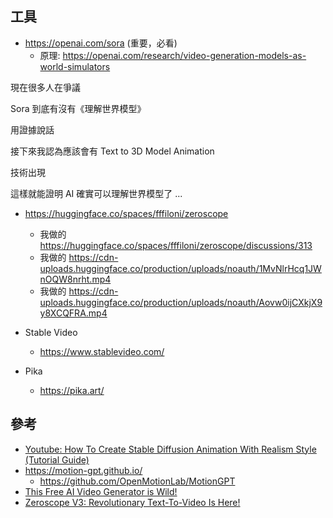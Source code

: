 

## 工具

* https://openai.com/sora (重要，必看)
    * 原理: https://openai.com/research/video-generation-models-as-world-simulators

現在很多人在爭議

Sora 到底有沒有《理解世界模型》

用證據說話

接下來我認為應該會有 Text to 3D Model Animation 

技術出現

這樣就能證明 AI 確實可以理解世界模型了 ...

* https://huggingface.co/spaces/fffiloni/zeroscope
    * 我做的 https://huggingface.co/spaces/fffiloni/zeroscope/discussions/313
    * 我做的 https://cdn-uploads.huggingface.co/production/uploads/noauth/1MvNlrHcq1JWnOQW8nrht.mp4
    * 我做的 https://cdn-uploads.huggingface.co/production/uploads/noauth/Aovw0ijCXkjX9y8XCQFRA.mp4

* Stable Video
    * https://www.stablevideo.com/
* Pika
    * https://pika.art/

## 參考

* [Youtube: How To Create Stable Diffusion Animation With Realism Style (Tutorial Guide)](https://www.youtube.com/watch?v=wnlFV9uE-Gg)
* https://motion-gpt.github.io/
    * https://github.com/OpenMotionLab/MotionGPT
* [This Free AI Video Generator is Wild!](https://www.youtube.com/watch?v=azMvnZfE5Mg)
* [Zeroscope V3: Revolutionary Text-To-Video Is Here!](https://medium.com/illumination/zeroscope-v3-revolutionary-text-to-video-is-here-5bd1311bda10)